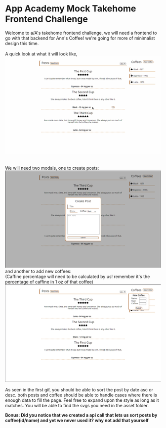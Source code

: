 # App Academy Mock Takehome Frontend Challenge

Welcome to a/A's takehome frontend challenge, we will need a frontend to go with that backend for Ann's Coffee! we're going for more of minimalist design this time.
<br/><br/>
A quick look at what it will look like,
<img src="./../assets/images/style-ani.gif"><br/>
<br/><br/>
We will need two modals, one to create posts:
<img src="./../assets/images/create_post_modal.png"><br/>
and another to add new coffees:<br/>
(Caffine percentage will need to be calculated by us! remember it's the percentage of caffine in 1 oz of that coffee)
<img src="./../assets/images/create_coffee_modal.png">


As seen in the first gif, you should be able to sort the post by date asc or desc.
both posts and coffee should be able to handle cases where there is enough data to fill the page.
Feel free to expand upon the style as long as it matches. You will be able to find the svgs you need in the asset folder.

<b>Bonus: Did you notice that we created a api call that lets us sort posts
by coffee(id/name) and yet we never used it? why not add that yourself</b>